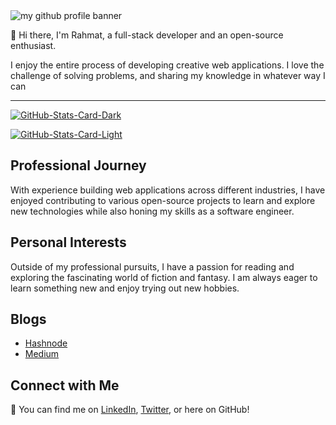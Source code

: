 <div align=”center”>

<img src="https://user-images.githubusercontent.com/35562131/163212057-84cf4bec-f6df-4868-acc5-7fffe85472fd.png" alt="my github profile banner">

<p>👋 Hi there, I'm Rahmat, a full-stack developer and an open-source enthusiast.</p>

<p>I enjoy the entire process of developing creative web applications. I love the challenge of solving problems, and sharing my knowledge in whatever way I can </p>
<hr>
<p><a href="https://github.com/mihrab34/mihrab34#gh-dark-mode-only"><img src="https://github-readme-stats.vercel.app/api?username=mihrab34&amp;show_icons=true&amp;hide_border=true&amp;include_all_commits=true&amp;card_width=600&amp;custom_title=GitHub%20Open%20Source%20Stats&amp;title_color=3B7EBF&amp;text_color=FFF&amp;icon_color=3B7EBF&amp;hide=contribs&amp;show=reviews,prs_merged,prs_merged_percentage&amp;theme=transparent#gh-dark-mode-only" alt="GitHub-Stats-Card-Dark"></a></p>
<p><a href="https://github.com/mihrab34/mihrab34#gh-light-mode-only"><img src="https://github-readme-stats.vercel.app/api?username=mihrab34&amp;show_icons=true&amp;hide_border=true&amp;include_all_commits=true&amp;card_width=600&amp;custom_title=GitHub%20Open%20Source%20Stats&amp;title_color=3B7EBF&amp;text_color=474A4E&amp;icon_color=3B7EBF&amp;hide=contribs&amp;show=reviews,prs_merged,prs_merged_percentage&amp;theme=transparent#gh-light-mode-only" alt="GitHub-Stats-Card-Light"></a></p>
</div>
<!--
## 📈 GitHub Stats https://github.com/mihrab34/mihrab34

<a href="https://github.com/anuraghazra/github-readme-stats">
  <img height=200 align="center" src="https://github-readme-stats.vercel.app/api?username=mihrab34&show_icons=true&theme=transparent" />
</a>

<a href="https://github.com/anuraghazra/convoychat">
  <img height=200 align="center" src="https://github-readme-stats.vercel.app/api/top-langs?username=mihrab34&layout=compact&langs_count=8&card_width=320&theme=transparent" />
</a>
-->

## Professional Journey
With experience building web applications across different industries, I have enjoyed contributing to various open-source projects to learn and explore new technologies while also honing my skills as a software engineer.

## Personal Interests
Outside of my professional pursuits, I have a passion for reading and exploring the fascinating world of fiction and fantasy. I am always eager to learn something new and enjoy trying out new hobbies.

## Blogs
<ul>
  <li><a href="https://rahma.hashnode.dev/" target="_blank">Hashnode</a></li>
  <li><a href="https://medium.com/@akintolarahmah" target="_blank">Medium</a></li>
</ul>

## Connect with Me
🔗 You can find me on [LinkedIn](https://www.linkedin.com/in/akintolaramota/), [Twitter](https://twitter.com/ramatakintola/), or here on GitHub!
